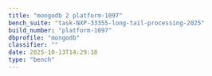 ```yaml
---
title: "mongodb 2 platform-1097"
bench_suite: "task-NXP-33355-long-tail-processing-2025"
build_number: "platform-1097"
dbprofile: "mongodb"
classifier: ""
date: 2025-10-13T14:29:18
type: "bench"
---
```

